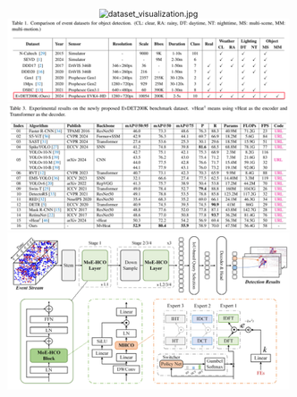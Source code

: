 




<p align="center">
  <img src="https://github.com/Event-AHU/OpenEvDET/blob/main/EvDET200K/figures/dataset_visualization.jpg" alt="dataset_visualization.jpg" width="800"/>  
  <img src="https://github.com/Event-AHU/OpenEvDET/blob/main/EvDET200K/figures/benchmark_dataset_compare.png" width="800"/>
  <img src="https://github.com/Event-AHU/OpenEvDET/blob/main/EvDET200K/figures/benchmarkResults.png" alt="benchmarkResults.png" width="800"/>  
  <img src="https://github.com/Event-AHU/OpenEvDET/blob/main/EvDET200K/figures/framework.png" alt="benchmarkResults.png" width="800"/>
</p>

